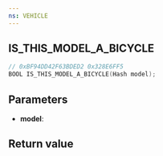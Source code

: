 ```yaml
---
ns: VEHICLE
---
```

## IS_THIS_MODEL_A_BICYCLE

```c
// 0xBF94DD42F63BDED2 0x328E6FF5
BOOL IS_THIS_MODEL_A_BICYCLE(Hash model);
```


## Parameters
* **model**: 

## Return value
